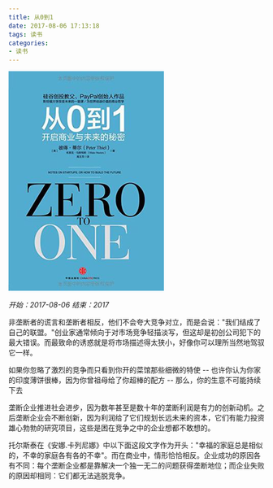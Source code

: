 ```yaml
---
title: 从0到1
date: 2017-08-06 17:13:18
tags: 读书
categories:
- 读书
---
```


![](从0到1/s28012945.jpg)

_开始：2017-08-06_
_结束：2017_

非垄断者的谎言和垄断者相反，他们不会夸大竞争对立，而是会说："我们结成了自己的联盟。"创业家通常倾向于对市场竞争轻描淡写，但这却是初创公司犯下的最大错误。而最致命的诱惑就是将市场描述得太狭小，好像你可以理所当然地驾驭它一样。

如果你忽略了激烈的竞争而只看到你开的菜馆那些细微的特使 -- 也许你认为你家的印度薄饼很棒，因为你曾祖母给了你超棒的配方 -- 那么，你的生意不可能持续下去

垄断企业推进社会进步，因为数年甚至是数十年的垄断利润是有力的创新动机。之后垄断企业会不断创新，因为利润给了它们规划长远未来的资本，它们有能力投资雄心勃勃的研究项目，这些是困在竞争之中的企业想都不敢想的。

托尔斯泰在《安娜.卡列尼娜》中以下面这段文字作为开头："幸福的家庭总是相似的，不幸的家庭各有各的不幸"。而在商业中，情形恰恰相反。企业成功的原因各有不同：每个垄断企业都是靠解决一个独一无二的问题获得垄断地位；而企业失败的原因却相同：它们都无法逃脱竞争。


